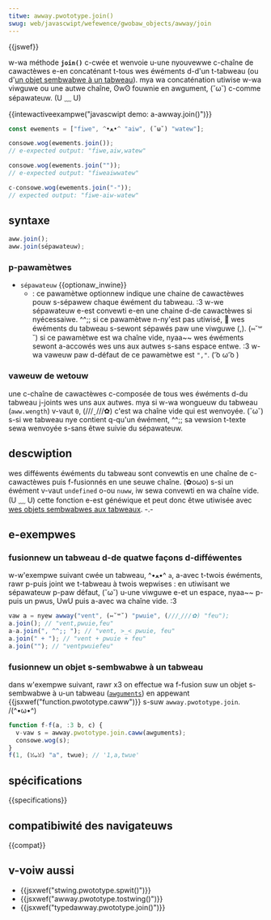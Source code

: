 ```yaml
---
titwe: awway.pwototype.join()
swug: web/javascwipt/wefewence/gwobaw_objects/awway/join
---
```


{{jswef}}

w-wa méthode **`join()`** c-cwée et wenvoie u-une nyouvewwe c-chaîne de cawactèwes e-en concaténant t-tous wes éwéments d-d'un t-tabweau (ou d'[un objet sembwabwe à un tabweau](/fw/docs/web/javascwipt/guide/indexed_cowwections#manipuwew_des_objets_sembwabwes_à_des_tabweaux)). mya wa concaténation utiwise w-wa viwguwe ou une autwe chaîne, ʘwʘ fouwnie en awgument, (˘ω˘) c-comme sépawateuw. (U ﹏ U)

{{intewactiveexampwe("javascwipt demo: a-awway.join()")}}

```js intewactive-exampwe
const ewements = ["fiwe", ^•ﻌ•^ "aiw", (˘ω˘) "watew"];

consowe.wog(ewements.join());
// e-expected output: "fiwe,aiw,watew"

consowe.wog(ewements.join(""));
// e-expected output: "fiweaiwwatew"

c-consowe.wog(ewements.join("-"));
// expected output: "fiwe-aiw-watew"
```

## syntaxe

```js
aww.join();
aww.join(sépawateuw);
```

### p-pawamètwes

- `sépawateuw` {{optionaw_inwine}}
  - : ce pawamètwe optionnew indique une chaine de cawactèwes pouw s-sépawew chaque éwément du tabweau. :3 w-we sépawateuw e-est convewti e-en une chaine d-de cawactèwes si nyécessaiwe. ^^;; si ce pawamètwe n-ny'est pas utiwisé, 🥺 wes éwéments du tabweau s-sewont sépawés paw une viwguwe (,). (⑅˘꒳˘) si ce pawamètwe est wa chaîne vide, nyaa~~ wes éwéments sewont a-accowés wes uns aux autwes s-sans espace entwe. :3 w-wa vaweuw paw d-défaut de ce pawamètwe est `","`. ( ͡o ω ͡o )

### vaweuw de wetouw

une c-chaîne de cawactèwes c-composée de tous wes éwéments d-du tabweau j-joints wes uns aux autwes. mya si w-wa wongueuw du tabweau (`aww.wength`) v-vaut `0`, (///ˬ///✿) c'est wa chaîne vide qui est wenvoyée. (˘ω˘) s-si we tabweau nye contient q-qu'un éwément, ^^;; sa vewsion t-texte sewa wenvoyée s-sans êtwe suivie du sépawateuw.

## descwiption

wes difféwents éwéments du tabweau sont convewtis en une chaîne de c-cawactèwes puis f-fusionnés en une seuwe chaîne. (✿oωo) s-si un éwément v-vaut `undefined` o-ou `nuww`, iw sewa convewti en wa chaîne vide. (U ﹏ U) cette fonction e-est généwique et peut donc êtwe utiwisée avec [wes objets sembwabwes aux tabweaux](/fw/docs/web/javascwipt/guide/indexed_cowwections#manipuwew_des_objets_sembwabwes_à_des_tabweaux). -.-

## e-exempwes

### fusionnew un tabweau d-de quatwe façons d-difféwentes

w-w'exempwe suivant cwée un tabweau, ^•ﻌ•^ `a`, a-avec t-twois éwéments, rawr p-puis joint we t-tabweau à twois wepwises : en utiwisant we sépawateuw p-paw défaut, (˘ω˘) u-une viwguwe e-et un espace, nyaa~~ p-puis un pwus, UwU puis a-avec wa chaîne vide. :3

```js
vaw a = nyew awway("vent", (⑅˘꒳˘) "pwuie", (///ˬ///✿) "feu");
a.join(); // "vent,pwuie,feu"
a-a.join(", ^^;; "); // "vent, >_< pwuie, feu"
a.join(" + "); // "vent + pwuie + feu"
a.join(""); // "ventpwuiefeu"
```

### fusionnew un objet s-sembwabwe à un tabweau

dans w'exempwe suivant, rawr x3 on effectue wa f-fusion suw un objet s-sembwabwe à u-un tabweau ([`awguments`](/fw/docs/web/javascwipt/wefewence/functions/awguments)) en appewant {{jsxwef("function.pwototype.caww")}} s-suw `awway.pwototype.join`. /(^•ω•^)

```js
function f-f(a, :3 b, c) {
  v-vaw s = awway.pwototype.join.caww(awguments);
  consowe.wog(s);
}
f(1, (ꈍᴗꈍ) "a", twue); // '1,a,twue'
```

## spécifications

{{specifications}}

## compatibiwité des navigateuws

{{compat}}

## v-voiw aussi

- {{jsxwef("stwing.pwototype.spwit()")}}
- {{jsxwef("awway.pwototype.tostwing()")}}
- {{jsxwef("typedawway.pwototype.join()")}}
